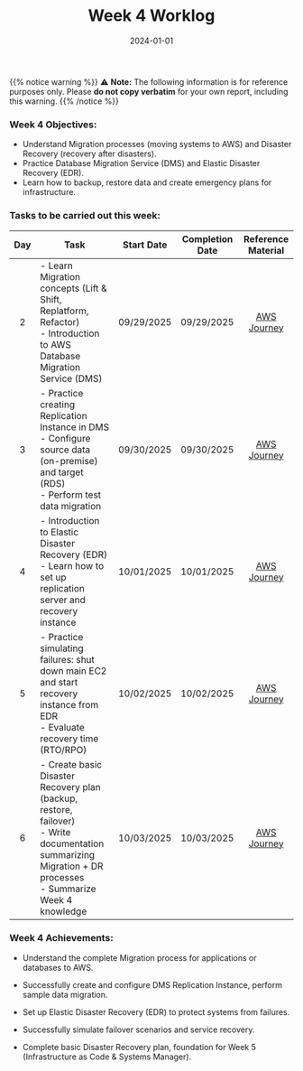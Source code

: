 ﻿---
title: "Week 4 Worklog"
date: "2024-01-01"
weight: 1
chapter: false
pre: " <b> 1.4. </b> "
---
{{% notice warning %}} 
⚠️ **Note:** The following information is for reference purposes only. Please **do not copy verbatim** for your own report, including this warning.
{{% /notice %}}


### Week 4 Objectives:

* Understand Migration processes (moving systems to AWS) and Disaster Recovery (recovery after disasters).
* Practice Database Migration Service (DMS) and Elastic Disaster Recovery (EDR).
* Learn how to backup, restore data and create emergency plans for infrastructure.

### Tasks to be carried out this week:
| Day | Task                                                                                                                                                                                                   | Start Date | Completion Date | Reference Material                        |
| :-: | ------------------------------------------------------------------------------------------------------------------------------------------------------------------------------------------------------ | ---------- | --------------- | :--------: |
| 2   | - Learn Migration concepts (Lift & Shift, Replatform, Refactor) <br> - Introduction to AWS Database Migration Service (DMS)                                                                         | 09/29/2025 | 09/29/2025      | [AWS Journey](https://cloudjourney.awsstudygroup.com/) |
| 3   | - Practice creating Replication Instance in DMS <br> - Configure source data (on-premise) and target (RDS) <br> - Perform test data migration                                                      | 09/30/2025 | 09/30/2025      | [AWS Journey](https://cloudjourney.awsstudygroup.com/) |
| 4   | - Introduction to Elastic Disaster Recovery (EDR) <br> - Learn how to set up replication server and recovery instance                                                                              | 10/01/2025 | 10/01/2025      | [AWS Journey](https://cloudjourney.awsstudygroup.com/) |
| 5   | - Practice simulating failures: shut down main EC2 and start recovery instance from EDR <br> - Evaluate recovery time (RTO/RPO)                                                                  | 10/02/2025 | 10/02/2025      | [AWS Journey](https://cloudjourney.awsstudygroup.com/) |
| 6   | - Create basic Disaster Recovery plan (backup, restore, failover) <br> - Write documentation summarizing Migration + DR processes <br> - Summarize Week 4 knowledge                            | 10/03/2025 | 10/03/2025      | [AWS Journey](https://cloudjourney.awsstudygroup.com/) |

### Week 4 Achievements:

* Understand the complete Migration process for applications or databases to AWS.

* Successfully create and configure DMS Replication Instance, perform sample data migration.

* Set up Elastic Disaster Recovery (EDR) to protect systems from failures.

* Successfully simulate failover scenarios and service recovery.

* Complete basic Disaster Recovery plan, foundation for Week 5 (Infrastructure as Code & Systems Manager).


